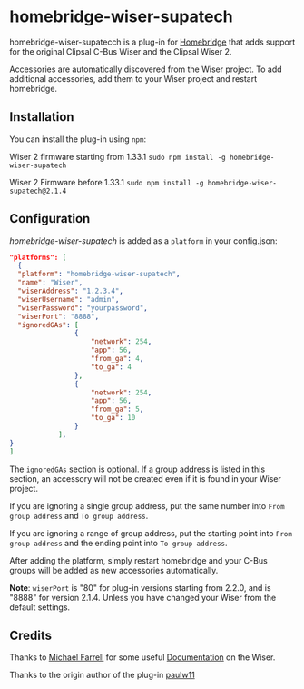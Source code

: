 homebridge-wiser-supatech
================

homebridge-wiser-supatecch is a plug-in for [Homebridge](https://github.com/homebridge/homebridge)
that adds support for the original Clipsal C-Bus Wiser and the Clipsal Wiser 2.

Accessories are automatically discovered from the Wiser project.  To add
additional accessories, add them to your Wiser project and restart homebridge.

Installation
------------

You can install the plug-in using `npm`:

Wiser 2 firmware starting from 1.33.1
`sudo npm install -g homebridge-wiser-supatech`

Wiser 2 Firmware before 1.33.1
`sudo npm install -g homebridge-wiser-supatech@2.1.4`

Configuration
-------------

*homebridge-wiser-supatech* is added as a `platform` in your config.json:

```JSON
"platforms": [
  {
  "platform": "homebridge-wiser-supatech",
  "name": "Wiser",
  "wiserAddress": "1.2.3.4",
  "wiserUsername": "admin",
  "wiserPassword": "yourpassword",
  "wiserPort": "8888",
  "ignoredGAs": [
                {
                    "network": 254,
                    "app": 56,
                    "from_ga": 4,
                    "to_ga": 4
                },
                {
                    "network": 254,
                    "app": 56,
                    "from_ga": 5,
                    "to_ga": 10
                }
            ],
}
]
```

The `ignoredGAs` section is optional.  If a group address is listed in this section, an accessory will not be created
even if it is found in your Wiser project.

If you are ignoring a single group address, put the same number into `From group address` and `To group address`.

If you are ignoring a range of group address, put the starting point into `From group address` and the ending point into `To group address`.

After adding the platform, simply restart homebridge and your C-Bus groups will
be added as new accessories automatically.

**Note**: `wiserPort` is "80" for plug-in versions starting from 2.2.0, and is "8888" for version 2.1.4.  Unless you have changed your Wiser from the default settings.

Credits
-------

Thanks to [Michael Farrell](http://micolous.id.au) for some useful [Documentation](https://github.com/micolous/cbus/blob/master/docs/wiser-swf-protocol.rst)
on the Wiser.

Thanks to the origin author of the plug-in [paulw11](https://github.com/paulw11)